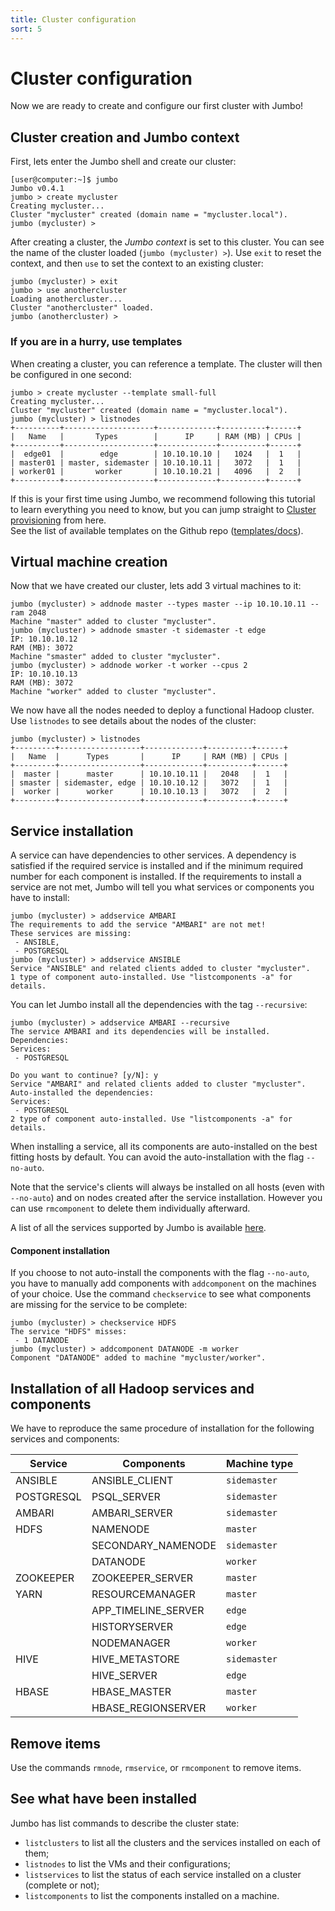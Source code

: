 ```yaml
---
title: Cluster configuration
sort: 5
---
```


# Cluster configuration

Now we are ready to create and configure our first cluster with Jumbo!

## Cluster creation and Jumbo context

First, lets enter the Jumbo shell and create our cluster:

```markdown{1,3}
[user@computer:~]$ jumbo
Jumbo v0.4.1
jumbo > create mycluster
Creating mycluster...
Cluster "mycluster" created (domain name = "mycluster.local").
jumbo (mycluster) >
```

After creating a cluster, the *Jumbo context* is set to this cluster. You can see the name of the cluster loaded (`jumbo (mycluster) >`). Use `exit` to reset the context, and then `use` to set the context to an existing cluster:

```markdown{1-2}
jumbo (mycluster) > exit
jumbo > use anothercluster
Loading anothercluster...
Cluster "anothercluster" loaded.
jumbo (anothercluster) > 
```

### If you are in a hurry, use templates

When creating a cluster, you can reference a template. The cluster will then be configured in one second:

```
jumbo > create mycluster --template small-full
Creating mycluster...
Cluster "mycluster" created (domain name = "mycluster.local").
jumbo (mycluster) > listnodes
+----------+--------------------+-------------+----------+------+
|   Name   |       Types        |      IP     | RAM (MB) | CPUs |
+----------+--------------------+-------------+----------+------+
|  edge01  |        edge        | 10.10.10.10 |   1024   |  1   |
| master01 | master, sidemaster | 10.10.10.11 |   3072   |  1   |
| worker01 |       worker       | 10.10.10.21 |   4096   |  2   |
+----------+--------------------+-------------+----------+------+
```

If this is your first time using Jumbo, we recommend following this tutorial to learn everything you need to know, but you can jump straight to [Cluster provisioning](./provisioning) from here.  
See the list of available templates on the Github repo ([templates/docs](https://github.com/adaltas/jumbo/tree/master/jumbo/core/config/templates/docs)).

## Virtual machine creation

Now that we have created our cluster, lets add 3 virtual machines to it:

<hint-box
    type='warning'
    text='Adjust the RAM of VMs to your local machine!'
    ></hint-box>

```markdown{1,3,7}
jumbo (mycluster) > addnode master --types master --ip 10.10.10.11 --ram 2048
Machine "master" added to cluster "mycluster".
jumbo (mycluster) > addnode smaster -t sidemaster -t edge
IP: 10.10.10.12
RAM (MB): 3072
Machine "smaster" added to cluster "mycluster".
jumbo (mycluster) > addnode worker -t worker --cpus 2
IP: 10.10.10.13
RAM (MB): 3072
Machine "worker" added to cluster "mycluster".
```

We now have all the nodes needed to deploy a functional Hadoop cluster. Use `listnodes` to see details about the nodes of the cluster:

```markdown{1}
jumbo (mycluster) > listnodes
+---------+------------------+-------------+----------+------+
|   Name  |      Types       |      IP     | RAM (MB) | CPUs |
+---------+------------------+-------------+----------+------+
|  master |      master      | 10.10.10.11 |   2048   |  1   |
| smaster | sidemaster, edge | 10.10.10.12 |   3072   |  1   |
|  worker |      worker      | 10.10.10.13 |   3072   |  2   |
+---------+------------------+-------------+----------+------+
```

## Service installation

A service can have dependencies to other services. A dependency is satisfied if the required service is installed and if the minimum required number for each component is installed. If the requirements to install a service are not met, Jumbo will tell you what services or components you have to install:

```markdown{1,6}
jumbo (mycluster) > addservice AMBARI
The requirements to add the service "AMBARI" are not met!
These services are missing:
 - ANSIBLE,
 - POSTGRESQL
jumbo (mycluster) > addservice ANSIBLE
Service "ANSIBLE" and related clients added to cluster "mycluster".
1 type of component auto-installed. Use "listcomponents -a" for details.
```

You can let Jumbo install all the dependencies with the tag `--recursive`:

```markdown{1}
jumbo (mycluster) > addservice AMBARI --recursive
The service AMBARI and its dependencies will be installed. Dependencies:
Services:
 - POSTGRESQL

Do you want to continue? [y/N]: y
Service "AMBARI" and related clients added to cluster "mycluster".
Auto-installed the dependencies:
Services:
 - POSTGRESQL
2 type of component auto-installed. Use "listcomponents -a" for details.
```

When installing a service, all its components are auto-installed on the best fitting hosts by default. You can avoid the auto-installation with the flag `--no-auto`.

Note that the service's clients will always be installed on all hosts (even with `--no-auto`) and on nodes created after the service installation. However you can use `rmcomponent` to delete them individually afterward.

A list of all the services supported by Jumbo is available [here](../../about/supported).

<hint-box
    type='info'
    text='**High Availability support**  
    Some services support High Availability.  
    To install a service in HA, use the tag `--ha` with the command `addservice`.'
    ></hint-box>

#### Component installation

If you choose to not auto-install the components with the flag `--no-auto`, you have to manually add components with `addcomponent` on the machines of your choice. Use the command `checkservice` to see what components are missing for the service to be complete:

```markdown{1,4}
jumbo (mycluster) > checkservice HDFS
The service "HDFS" misses:
 - 1 DATANODE
jumbo (mycluster) > addcomponent DATANODE -m worker
Component "DATANODE" added to machine "mycluster/worker".
```


## Installation of all Hadoop services and components

We have to reproduce the same procedure of installation for the following services and components:

| Service    | Components          | Machine type |
| ---------- | ------------------- | ------------ |
| ANSIBLE    | ANSIBLE_CLIENT      | `sidemaster` |
| POSTGRESQL | PSQL_SERVER         | `sidemaster` |
| AMBARI     | AMBARI_SERVER       | `sidemaster` |
| HDFS       | NAMENODE            | `master`     |
|            | SECONDARY_NAMENODE  | `sidemaster` |
|            | DATANODE            | `worker`     |
| ZOOKEEPER  | ZOOKEEPER_SERVER    | `master`     |
| YARN       | RESOURCEMANAGER     | `master`     |
|            | APP_TIMELINE_SERVER | `edge`       |
|            | HISTORYSERVER       | `edge`       |
|            | NODEMANAGER         | `worker`     |
| HIVE       | HIVE_METASTORE      | `sidemaster` |
|            | HIVE_SERVER         | `edge`       |
| HBASE      | HBASE_MASTER        | `master`     |
|            | HBASE_REGIONSERVER  | `worker`     |

## Remove items

Use the commands `rmnode`, `rmservice`, or `rmcomponent` to remove items.

## See what have been installed

Jumbo has list commands to describe the cluster state:
- `listclusters` to list all the clusters and the services installed on each of them;
- `listnodes` to list the VMs and their configurations;
- `listservices` to list the status of each service installed on a cluster (complete or not);
- `listcomponents` to list the components installed on a machine.